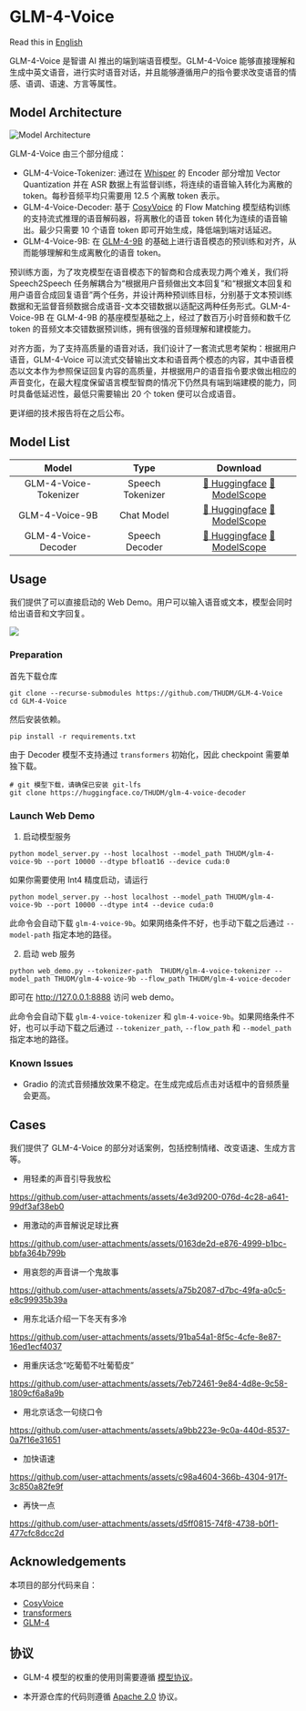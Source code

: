 # GLM-4-Voice
Read this in [English](./README_en.md)

GLM-4-Voice 是智谱 AI 推出的端到端语音模型。GLM-4-Voice 能够直接理解和生成中英文语音，进行实时语音对话，并且能够遵循用户的指令要求改变语音的情感、语调、语速、方言等属性。

## Model Architecture
![Model Architecture](./resources/architecture.jpeg)

GLM-4-Voice 由三个部分组成：
* GLM-4-Voice-Tokenizer: 通过在 [Whisper](https://github.com/openai/whisper) 的 Encoder 部分增加 Vector Quantization 并在 ASR 数据上有监督训练，将连续的语音输入转化为离散的 token。每秒音频平均只需要用 12.5 个离散 token 表示。
* GLM-4-Voice-Decoder: 基于 [CosyVoice](https://github.com/FunAudioLLM/CosyVoice) 的 Flow Matching 模型结构训练的支持流式推理的语音解码器，将离散化的语音 token 转化为连续的语音输出。最少只需要 10 个语音 token 即可开始生成，降低端到端对话延迟。
* GLM-4-Voice-9B: 在 [GLM-4-9B](https://github.com/THUDM/GLM-4) 的基础上进行语音模态的预训练和对齐，从而能够理解和生成离散化的语音 token。

预训练方面，为了攻克模型在语音模态下的智商和合成表现力两个难关，我们将 Speech2Speech 任务解耦合为“根据用户音频做出文本回复”和“根据文本回复和用户语音合成回复语音”两个任务，并设计两种预训练目标，分别基于文本预训练数据和无监督音频数据合成语音-文本交错数据以适配这两种任务形式。GLM-4-Voice-9B 在 GLM-4-9B 的基座模型基础之上，经过了数百万小时音频和数千亿 token 的音频文本交错数据预训练，拥有很强的音频理解和建模能力。

对齐方面，为了支持高质量的语音对话，我们设计了一套流式思考架构：根据用户语音，GLM-4-Voice 可以流式交替输出文本和语音两个模态的内容，其中语音模态以文本作为参照保证回复内容的高质量，并根据用户的语音指令要求做出相应的声音变化，在最大程度保留语言模型智商的情况下仍然具有端到端建模的能力，同时具备低延迟性，最低只需要输出 20 个 token 便可以合成语音。

更详细的技术报告将在之后公布。

## Model List

|         Model         |       Type       |                                                                     Download                                                                     |
|:---------------------:|:----------------:|:------------------------------------------------------------------------------------------------------------------------------------------------:|
| GLM-4-Voice-Tokenizer | Speech Tokenizer | [🤗 Huggingface](https://huggingface.co/THUDM/glm-4-voice-tokenizer) [🤖 ModelScope](https://modelscope.cn/models/ZhipuAI/glm-4-voice-tokenizer) |
|    GLM-4-Voice-9B     |    Chat Model    |        [🤗 Huggingface](https://huggingface.co/THUDM/glm-4-voice-9b) [🤖 ModelScope](https://modelscope.cn/models/ZhipuAI/glm-4-voice-9b)        |
|  GLM-4-Voice-Decoder  |  Speech Decoder  |   [🤗 Huggingface](https://huggingface.co/THUDM/glm-4-voice-decoder) [🤖 ModelScope](https://modelscope.cn/models/ZhipuAI/glm-4-voice-decoder)   |

## Usage
我们提供了可以直接启动的 Web Demo。用户可以输入语音或文本，模型会同时给出语音和文字回复。

![](resources/web_demo.png)

### Preparation

首先下载仓库
```shell
git clone --recurse-submodules https://github.com/THUDM/GLM-4-Voice
cd GLM-4-Voice
```
然后安装依赖。
```shell
pip install -r requirements.txt
```
由于 Decoder 模型不支持通过 `transformers` 初始化，因此 checkpoint 需要单独下载。

```shell
# git 模型下载，请确保已安装 git-lfs
git clone https://huggingface.co/THUDM/glm-4-voice-decoder
```

### Launch Web Demo

1. 启动模型服务

```shell
python model_server.py --host localhost --model_path THUDM/glm-4-voice-9b --port 10000 --dtype bfloat16 --device cuda:0
```

如果你需要使用 Int4 精度启动，请运行

```shell
python model_server.py --host localhost --model_path THUDM/glm-4-voice-9b --port 10000 --dtype int4 --device cuda:0
```

此命令会自动下载 `glm-4-voice-9b`。如果网络条件不好，也手动下载之后通过 `--model-path` 指定本地的路径。

2. 启动 web 服务

```shell
python web_demo.py --tokenizer-path  THUDM/glm-4-voice-tokenizer --model_path THUDM/glm-4-voice-9b --flow_path THUDM/glm-4-voice-decoder
```

即可在 http://127.0.0.1:8888 访问 web demo。

此命令会自动下载 `glm-4-voice-tokenizer` 和 `glm-4-voice-9b`。如果网络条件不好，也可以手动下载之后通过 `--tokenizer_path`, `--flow_path` 和 `--model_path` 指定本地的路径。

### Known Issues

* Gradio 的流式音频播放效果不稳定。在生成完成后点击对话框中的音频质量会更高。

## Cases

我们提供了 GLM-4-Voice 的部分对话案例，包括控制情绪、改变语速、生成方言等。

* 用轻柔的声音引导我放松

https://github.com/user-attachments/assets/4e3d9200-076d-4c28-a641-99df3af38eb0

* 用激动的声音解说足球比赛

https://github.com/user-attachments/assets/0163de2d-e876-4999-b1bc-bbfa364b799b

* 用哀怨的声音讲一个鬼故事

https://github.com/user-attachments/assets/a75b2087-d7bc-49fa-a0c5-e8c99935b39a

* 用东北话介绍一下冬天有多冷

https://github.com/user-attachments/assets/91ba54a1-8f5c-4cfe-8e87-16ed1ecf4037

* 用重庆话念“吃葡萄不吐葡萄皮”

https://github.com/user-attachments/assets/7eb72461-9e84-4d8e-9c58-1809cf6a8a9b

* 用北京话念一句绕口令

https://github.com/user-attachments/assets/a9bb223e-9c0a-440d-8537-0a7f16e31651

  * 加快语速

https://github.com/user-attachments/assets/c98a4604-366b-4304-917f-3c850a82fe9f

  * 再快一点

https://github.com/user-attachments/assets/d5ff0815-74f8-4738-b0f1-477cfc8dcc2d

## Acknowledgements

本项目的部分代码来自：
* [CosyVoice](https://github.com/FunAudioLLM/CosyVoice)
* [transformers](https://github.com/huggingface/transformers)
* [GLM-4](https://github.com/THUDM/GLM-4)

## 协议

+ GLM-4 模型的权重的使用则需要遵循 [模型协议](https://huggingface.co/THUDM/glm-4-voice-9b/blob/main/LICENSE)。

+ 本开源仓库的代码则遵循 [Apache 2.0](LICENSE) 协议。

